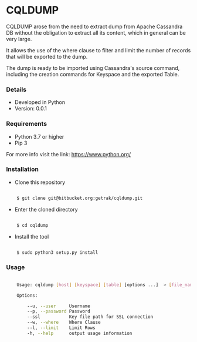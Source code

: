 # CQLDUMP #

CQLDUMP arose from the need to extract dump from Apache Cassandra DB without the obligation to extract all its content, which in general can be very large.

It allows the use of the where clause to filter and limit the number of records that will be exported to the dump.

The dump is ready to be imported using Cassandra's source command, including the creation commands for Keyspace and the exported Table.

### Details ###

* Developed in Python
* Version: 0.0.1

### Requirements ###

* Python 3.7 or higher
* Pip 3

For more info visit the link: https://www.python.org/

### Installation ###

* Clone this repository
```bash

    $ git clone git@bitbucket.org:getrak/cqldump.git

```
* Enter the cloned directory
```bash

    $ cd cqldump

```
* Install the tool
```bash

    $ sudo python3 setup.py install

```

### Usage ###

```bash

    Usage: cqldump [host] [keyspace] [table] [options ...]  > [file_name.cql]

    Options:

		--u, --user		Username
		--p, --password	Password
		--ssl			Key file path for SSL connection
		--w, --where	Where Clause
		--l, --limit	Limit Rows
		-h, --help      output usage information
        
```